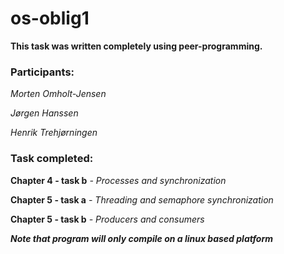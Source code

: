 # os-oblig1

**This task was written completely using peer-programming.**

### Participants:

*Morten Omholt-Jensen*

*Jørgen Hanssen*

*Henrik Trehjørningen*

### Task completed:

**Chapter 4 - task b**
  *- Processes and synchronization*
  
**Chapter 5 - task a**
  *- Threading and semaphore synchronization*
  
**Chapter 5 - task b**
  *- Producers and consumers*


***Note that program will only compile on a linux based platform***

